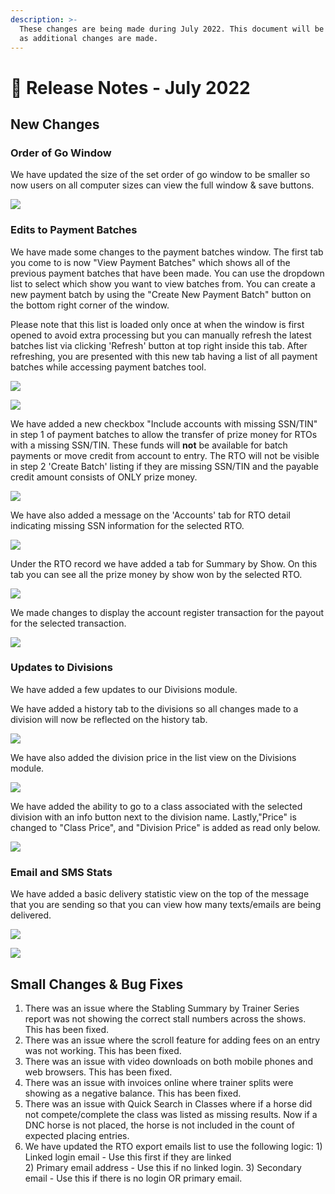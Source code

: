 ```yaml
---
description: >-
  These changes are being made during July 2022. This document will be updated
  as additional changes are made.
---
```


# 📓 Release Notes - July 2022

## New Changes

### Order of Go Window

We have updated the size of the set order of go window to be smaller so now users on all computer sizes can view the full window & save buttons.

![](http://docs.showgroundsonline.com/wp-content/uploads/2022/07/img\_62da99e3417b2.png)

### Edits to Payment Batches

We have made some changes to the payment batches window. The first tab you come to is now "View Payment Batches" which shows all of the previous payment batches that have been made. You can use the dropdown list to select which show you want to view batches from. You can create a new payment batch by using the "Create New Payment Batch" button on the bottom right corner of the window.

Please note that this list is loaded only once at when the window is first opened to avoid extra processing but you can manually refresh the latest batches list via clicking 'Refresh' button at top right inside this tab. After refreshing, you are presented with this new tab having a list of all payment batches while accessing payment batches tool.

![](http://docs.showgroundsonline.com/wp-content/uploads/2022/07/img\_62c59f978ad1f.png)

![](http://docs.showgroundsonline.com/wp-content/uploads/2022/07/img\_62c59fc3f3dbb.png)

We have added a new checkbox "Include accounts with missing SSN/TIN" in step 1 of payment batches to allow the transfer of prize money for RTOs with a missing SSN/TIN. These funds will **not** be available for batch payments or move credit from account to entry. The RTO will not be visible in step 2 'Create Batch' listing if they are missing SSN/TIN and the payable credit amount consists of ONLY prize money.

![](http://docs.showgroundsonline.com/wp-content/uploads/2022/07/img\_62c833ea63123.png)

We have also added a message on the 'Accounts' tab for RTO detail indicating missing SSN information for the selected RTO.

![](http://docs.showgroundsonline.com/wp-content/uploads/2022/07/img\_62c834bd87c14.png)

Under the RTO record we have added a tab for Summary by Show. On this tab you can see all the prize money by show won by the selected RTO.

![](http://docs.showgroundsonline.com/wp-content/uploads/2022/07/img\_62c5a1c9d2dc2.png)

We made changes to display the account register transaction for the payout for the selected transaction.

![](http://docs.showgroundsonline.com/wp-content/uploads/2022/07/img\_62c831d368ce1.png)

### Updates to Divisions

We have added a few updates to our Divisions module.

We have added a history tab to the divisions so all changes made to a division will now be reflected on the history tab.

![](http://docs.showgroundsonline.com/wp-content/uploads/2022/07/img\_62c6e3abed41d.png)

We have also added the division price in the list view on the Divisions module.

![](http://docs.showgroundsonline.com/wp-content/uploads/2022/07/img\_62c6e3f07117f.png)

We have added the ability to go to a class associated with the selected division with an info button next to the division name. Lastly,"Price" is changed to "Class Price", and "Division Price" is added as read only below.

![](http://docs.showgroundsonline.com/wp-content/uploads/2022/07/img\_62c6e47fb7a1a.png)

### Email and SMS Stats

We have added a basic delivery statistic view on the top of the message that you are sending so that you can view how many texts/emails are being delivered.

![](http://docs.showgroundsonline.com/wp-content/uploads/2022/07/img\_62c857ea0a379.png)

![](http://docs.showgroundsonline.com/wp-content/uploads/2022/07/img\_62c8311008202.png)

## Small Changes & Bug Fixes

1. There was an issue where the Stabling Summary by Trainer Series report was not showing the correct stall numbers across the shows. This has been fixed.
2. There was an issue where the scroll feature for adding fees on an entry was not working. This has been fixed.
3. There was an issue with video downloads on both mobile phones and web browsers. This has been fixed.
4. There was an issue with invoices online where trainer splits were showing as a negative balance. This has been fixed.
5. There was an issue with Quick Search in Classes where if a horse did not compete/complete the class was listed as missing results. Now if a DNC horse is not placed, the horse is not included in the count of expected placing entries.
6. We have updated the RTO export emails list to use the following logic: 1) Linked login email - Use this first if they are linked\
   2\) Primary email address - Use this if no linked login. 3) Secondary email - Use this if there is no login OR primary email.
